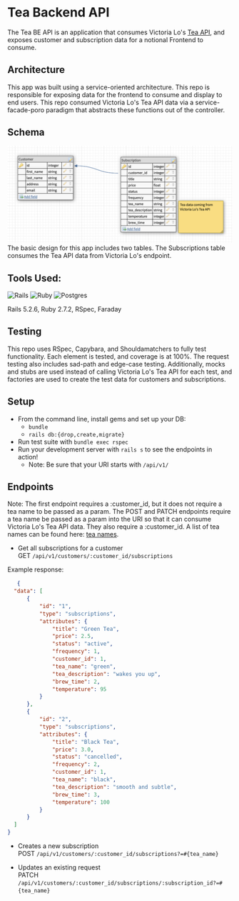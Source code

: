 # Tea Backend API

The Tea BE API is an application that consumes Victoria Lo's [Tea API](https://github.com/victoria-lo/TAPI), and exposes customer and subscription data for a notional Frontend to consume.

## Architecture

This app was built using a service-oriented architecture. This repo is responsible for exposing data for the frontend to consume and display to end users. This repo consumed Victoria Lo's Tea API data via a service-facade-poro paradigm that abstracts these functions out of the controller.

## Schema

![Tea BE Schema](app/channels/schema.png)
The basic design for this app includes two tables. The Subscriptions table consumes the Tea API data from Victoria Lo's endpoint.

## Tools Used:

![Rails](https://img.shields.io/badge/rails-%23CC0000.svg?style=for-the-badge&logo=ruby-on-rails&logoColor=white)
![Ruby](https://img.shields.io/badge/ruby-%23CC342D.svg?style=for-the-badge&logo=ruby&logoColor=white)
![Postgres](https://img.shields.io/badge/postgres-%23316192.svg?style=for-the-badge&logo=postgresql&logoColor=white)

Rails 5.2.6, Ruby 2.7.2, RSpec, Faraday

## Testing

This repo uses RSpec, Capybara, and Shouldamatchers to fully test functionality. Each element is tested, and coverage is at 100%. The request testing also includes sad-path and edge-case testing. Additionally, mocks and stubs are used instead of calling Victoria Lo's Tea API for each test, and factories are used to create the test data for customers and subscriptions.

## Setup

- From the command line, install gems and set up your DB:
  - `bundle`
  - `rails db:{drop,create,migrate}`
- Run test suite with `bundle exec rspec`
- Run your development server with `rails s` to see the endpoints in action!
  - Note: Be sure that your URI starts with `/api/v1/`

## Endpoints

Note: The first endpoint requires a :customer_id, but it does not require a tea name to be passed as a param. The POST and PATCH endpoints require a tea name be passed as a param into the URI so that it can consume Victoria Lo's Tea API data. They also require a :customer_id. A list of tea names can be found here: [tea names](tea_names.rb).

- Get all subscriptions for a customer  
  GET `/api/v1/customers/:customer_id/subscriptions`

Example response:
  ```json
     {
    "data": [
        {
            "id": "1",
            "type": "subscriptions",
            "attributes": {
                "title": "Green Tea",
                "price": 2.5,
                "status": "active",
                "frequency": 1,
                "customer_id": 1,
                "tea_name": "green",
                "tea_description": "wakes you up",
                "brew_time": 2,
                "temperature": 95
            }
        },
        {
            "id": "2",
            "type": "subscriptions",
            "attributes": {
                "title": "Black Tea",
                "price": 3.0,
                "status": "cancelled",
                "frequency": 2,
                "customer_id": 1,
                "tea_name": "black",
                "tea_description": "smooth and subtle",
                "brew_time": 3,
                "temperature": 100
            }
        }
    ]
  }
  ```

- Creates a new subscription  
  POST `/api/v1/customers/:customer_id/subscriptions?=#{tea_name}`

- Updates an existing request  
  PATCH `/api/v1/customers/:customer_id/subscriptions/:subscription_id?=#{tea_name}`

